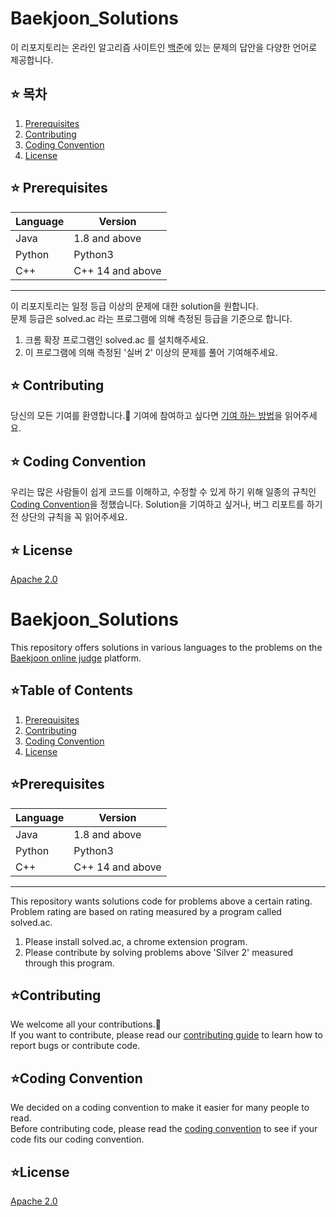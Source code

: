 # Baekjoon_Solutions
이 리포지토리는 온라인 알고리즘 사이트인 [백준](https://www.acmicpc.net/)에 있는 문제의 답안을 다양한 언어로 제공합니다.

## ⭐ 목차
1. [Prerequisites](#-prerequisites)
2. [Contributing](#-contributing)
3. [Coding Convention](#-coding-convention)
4. [License](#-license)

## ⭐ Prerequisites
| Language   | Version         |
| --------   | -------------- |
| Java       | 1.8 and above   |       
| Python     | Python3          | 
| C++     | C++ 14 and above     |         
   
---
이 리포지토리는 일정 등급 이상의 문제에 대한 solution을 원합니다.   
문제 등급은 solved.ac 라는 프로그램에 의해 측정된 등급을 기준으로 합니다.   
1. 크롬 확장 프로그램인 solved.ac 를 설치해주세요.
2. 이 프로그램에 의해 측정된 '실버 2' 이상의 문제를 풀어 기여해주세요.

## ⭐ Contributing
당신의 모든 기여를 환영합니다.🥳 
기여에 참여하고 싶다면 [기여 하는 방법](CONTRIBUTING.md)을 읽어주세요.

## ⭐ Coding Convention
우리는 많은 사람들이 쉽게 코드를 이해하고, 수정할 수 있게 하기 위해 일종의 규칙인 [Coding Convention](CODING_CONVENTION.md)을 정했습니다.
Solution을 기여하고 싶거나, 버그 리포트를 하기 전 상단의 규칙을 꼭 읽어주세요.

## ⭐ License
[Apache 2.0](LICENSE)


# Baekjoon_Solutions
This repository offers solutions in various languages to the problems on the [Baekjoon online judge](https://www.acmicpc.net/) platform.

## ⭐Table of Contents
1. [Prerequisites](#prerequisites)
2. [Contributing](#contributing)
3. [Coding Convention](#coding-convention)
4. [License](#license)

## ⭐Prerequisites
| Language   | Version         |
| --------   | -------------- |
| Java       | 1.8 and above          |
| Python     | Python3           |
| C++     | C++ 14 and above           |   
   
---
This repository wants solutions code for problems above a certain rating.   
Problem rating are based on rating measured by a program called solved.ac.   
1. Please install solved.ac, a chrome extension program.
2. Please contribute by solving problems above 'Silver 2' measured through this program.


## ⭐Contributing
We welcome all your contributions.🥳   
If you want to contribute, please read our [contributing guide](CONTRIBUTING.md) to learn how to report bugs or contribute code.

## ⭐Coding Convention
We decided on a coding convention to make it easier for many people to read.   
Before contributing code, please read the [coding convention](CODING_CONVENTION.md) to see if your code fits our coding convention.   

## ⭐License
[Apache 2.0](LICENSE)
